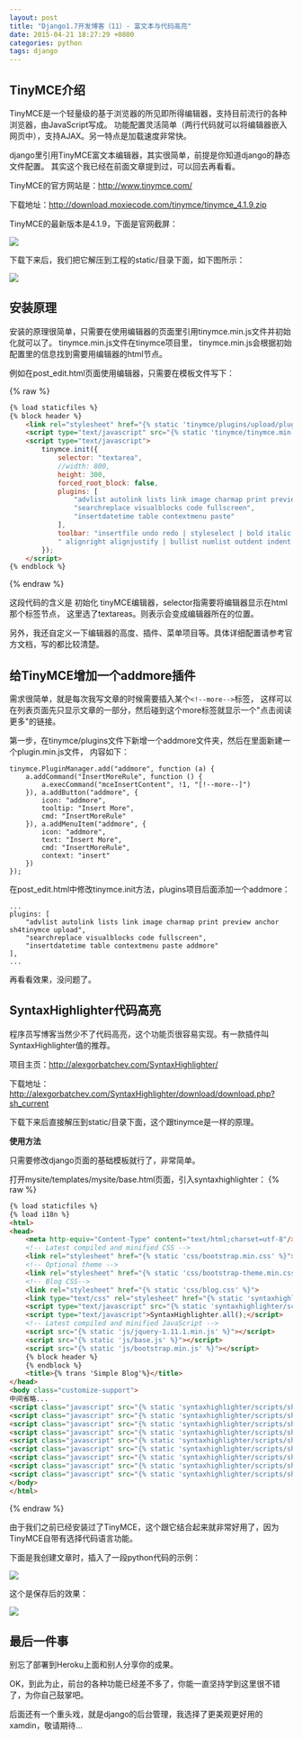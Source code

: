 ```yaml
---
layout: post
title: "Django1.7开发博客（11）- 富文本与代码高亮"
date: 2015-04-21 18:27:29 +0800
categories: python
tags: django
---
```


## TinyMCE介绍
TinyMCE是一个轻量级的基于浏览器的所见即所得编辑器，支持目前流行的各种浏览器，由JavaScript写成。
功能配置灵活简单（两行代码就可以将编辑器嵌入网页中），支持AJAX。另一特点是加载速度非常快。

django里引用TinyMCE富文本编辑器，其实很简单，前提是你知道django的静态文件配置。
其实这个我已经在前面文章提到过，可以回去再看看。

TinyMCE的官方网站是：<http://www.tinymce.com/>

下载地址：<http://download.moxiecode.com/tinymce/tinymce_4.1.9.zip>

TinyMCE的最新版本是4.1.9，下面是官网截屏：

![](http://yidaospace.qiniudn.com/tinymce.png)

下载下来后，我们把它解压到工程的static/目录下面，如下图所示：<!--more-->

![](http://yidaospace.qiniudn.com/dj101.png)

## 安装原理
安装的原理很简单，只需要在使用编辑器的页面里引用tinymce.min.js文件并初始化就可以了。
tinymce.min.js文件在tinymce项目里，
tinymce.min.js会根据初始配置里的信息找到需要用编辑器的html节点。

例如在post_edit.html页面使用编辑器，只需要在模板文件写下：

{% raw %}

``` html
{% load staticfiles %}
{% block header %}
    <link rel="stylesheet" href="{% static 'tinymce/plugins/upload/plugin.css' %}">
    <script type="text/javascript" src="{% static 'tinymce/tinymce.min.js' %}"></script>
    <script type="text/javascript">
        tinymce.init({
            selector: "textarea",
            //width: 800,
            height: 300,
            forced_root_block: false,
            plugins: [
                "advlist autolink lists link image charmap print preview anchor sh4tinymce upload",
                "searchreplace visualblocks code fullscreen",
                "insertdatetime table contextmenu paste"
            ],
            toolbar: "insertfile undo redo | styleselect | bold italic | alignleft aligncenter" +
            " alignright alignjustify | bullist numlist outdent indent | preview link image sh4tinymce"
        });
    </script>
{% endblock %}
```
{% endraw %}

这段代码的含义是 初始化 tinyMCE编辑器，selector指需要将编辑器显示在html那个标签节点，
这里选了textareas。则表示<textareas>会变成编辑器所在的位置。

另外，我还自定义一下编辑器的高度、插件、菜单项目等。具体详细配置请参考官方文档，写的都比较清楚。

## 给TinyMCE增加一个addmore插件
需求很简单，就是每次我写文章的时候需要插入某个`<!--more-->`标签，
这样可以在列表页面先只显示文章的一部分，然后碰到这个more标签就显示一个"点击阅读更多"的链接。

第一步，在tinymce/plugins文件下新增一个addmore文件夹，然后在里面新建一个plugin.min.js文件，
内容如下：

```
tinymce.PluginManager.add("addmore", function (a) {
    a.addCommand("InsertMoreRule", function () {
        a.execCommand("mceInsertContent", !1, "[!--more--]")
    }), a.addButton("addmore", {
        icon: "addmore",
        tooltip: "Insert More",
        cmd: "InsertMoreRule"
    }), a.addMenuItem("addmore", {
        icon: "addmore",
        text: "Insert More",
        cmd: "InsertMoreRule",
        context: "insert"
    })
});
```

在post_edit.html中修改tinymce.init方法，plugins项目后面添加一个addmore：

    ...
    plugins: [
        "advlist autolink lists link image charmap print preview anchor sh4tinymce upload",
        "searchreplace visualblocks code fullscreen",
        "insertdatetime table contextmenu paste addmore"
    ],
    ...

再看看效果，没问题了。

## SyntaxHighlighter代码高亮
程序员写博客当然少不了代码高亮，这个功能页很容易实现。有一款插件叫SyntaxHighlighter值的推荐。

项目主页：<http://alexgorbatchev.com/SyntaxHighlighter/>

下载地址：<http://alexgorbatchev.com/SyntaxHighlighter/download/download.php?sh_current>

下载下来后直接解压到static/目录下面，这个跟tinymce是一样的原理。

**使用方法**

只需要修改django页面的基础模板就行了，非常简单。

打开mysite/templates/mysite/base.html页面，引入syntaxhighlighter：
{% raw %}

``` html
{% load staticfiles %}
{% load i18n %}
<html>
<head>
    <meta http-equiv="Content-Type" content="text/html;charset=utf-8"/>
    <!-- Latest compiled and minified CSS -->
    <link rel="stylesheet" href="{% static 'css/bootstrap.min.css' %}">
    <!-- Optional theme -->
    <link rel="stylesheet" href="{% static 'css/bootstrap-theme.min.css' %}">
    <!-- Blog CSS-->
    <link rel="stylesheet" href="{% static 'css/blog.css' %}">
    <link type="text/css" rel="stylesheet" href="{% static 'syntaxhighlighter/styles/shCoreDefault.css' %}"/>
    <script type="text/javascript" src="{% static 'syntaxhighlighter/scripts/shCore.js' %}"></script>
    <script type="text/javascript">SyntaxHighlighter.all();</script>
    <!-- Latest compiled and minified JavaScript -->
    <script src="{% static 'js/jquery-1.11.1.min.js' %}"></script>
    <script src="{% static 'js/base.js' %}"></script>
    <script src="{% static 'js/bootstrap.min.js' %}"></script>
    {% block header %}
    {% endblock %}
    <title>{% trans 'Simple Blog'%}</title>
</head>
<body class="customize-support">
中间省略...
<script class="javascript" src="{% static 'syntaxhighlighter/scripts/shBrushJScript.js' %}"></script>
<script class="javascript" src="{% static 'syntaxhighlighter/scripts/shBrushBash.js' %}"></script>
<script class="javascript" src="{% static 'syntaxhighlighter/scripts/shBrushPhp.js' %}"></script>
<script class="javascript" src="{% static 'syntaxhighlighter/scripts/shBrushJava.js' %}"></script>
<script class="javascript" src="{% static 'syntaxhighlighter/scripts/shBrushSql.js' %}"></script>
<script class="javascript" src="{% static 'syntaxhighlighter/scripts/shBrushXml.js' %}"></script>
<script class="javascript" src="{% static 'syntaxhighlighter/scripts/shBrushPython.js' %}"></script>
<script class="javascript" src="{% static 'syntaxhighlighter/scripts/shBrushCss.js' %}"></script>
<script class="javascript" src="{% static 'syntaxhighlighter/scripts/shBrushCpp.js' %}"></script>
</body>
</html>
```
{% endraw %}

由于我们之前已经安装过了TinyMCE，这个跟它结合起来就非常好用了，因为TinyMCE自带有选择代码语言功能。

下面是我创建文章时，插入了一段python代码的示例：

![](http://yidaospace.qiniudn.com/dj102.png)

这个是保存后的效果：

![](http://yidaospace.qiniudn.com/dj103.png)

## 最后一件事
别忘了部署到Heroku上面和别人分享你的成果。

OK，到此为止，前台的各种功能已经差不多了，你能一直坚持学到这里很不错了，为你自己鼓掌吧。

后面还有一个重头戏，就是django的后台管理，我选择了更美观更好用的xamdin，敬请期待...

